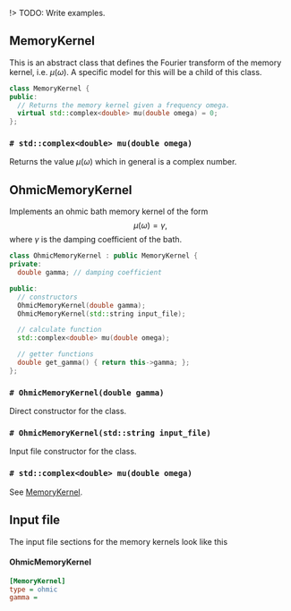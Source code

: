 !> TODO: Write examples.

## MemoryKernel
This is an abstract class that defines the Fourier transform of the memory kernel, i.e. $\mu(\omega)$.
A specific model for this will be a child of this class.
```cpp
class MemoryKernel {
public:
  // Returns the memory kernel given a frequency omega.
  virtual std::complex<double> mu(double omega) = 0;
};
```

### `# std::complex<double> mu(double omega)`
Returns the value $\mu(\omega)$ which in general is a complex number.

## OhmicMemoryKernel
Implements an ohmic bath memory kernel of the form
$$
\mu(\omega) = \gamma,
$$
where $\gamma$ is the damping coefficient of the bath.

```cpp
class OhmicMemoryKernel : public MemoryKernel {
private:
  double gamma; // damping coefficient

public:
  // constructors
  OhmicMemoryKernel(double gamma);
  OhmicMemoryKernel(std::string input_file);

  // calculate function
  std::complex<double> mu(double omega);

  // getter functions
  double get_gamma() { return this->gamma; };
};
```

### `# OhmicMemoryKernel(double gamma)`
Direct constructor for the class.

### `# OhmicMemoryKernel(std::string input_file)`
Input file constructor for the class.

### `# std::complex<double> mu(double omega)`
See [MemoryKernel](#MemoryKernel).

## Input file
The input file sections for the memory kernels look like this

<!-- tabs:start -->
#### **OhmicMemoryKernel**
```ini
[MemoryKernel]
type = ohmic
gamma =
```
<!-- tabs:end -->
